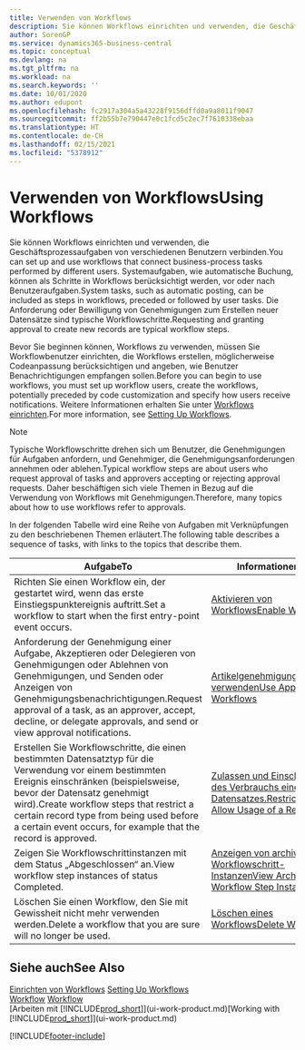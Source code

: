 ```yaml
---
title: Verwenden von Workflows
description: Sie können Workflows einrichten und verwenden, die Geschäftsprozessaufgaben von verschiedenen Benutzern verbinden. Erfahren Sie mehr über die verschiedenen Schritte, die Sie ausführen müssen, um Workflows zu verwenden.
author: SorenGP
ms.service: dynamics365-business-central
ms.topic: conceptual
ms.devlang: na
ms.tgt_pltfrm: na
ms.workload: na
ms.search.keywords: ''
ms.date: 10/01/2020
ms.author: edupont
ms.openlocfilehash: fc2917a304a5a43228f9156dffd0a9a8011f9047
ms.sourcegitcommit: ff2b55b7e790447e0c1fcd5c2ec7f7610338ebaa
ms.translationtype: HT
ms.contentlocale: de-CH
ms.lasthandoff: 02/15/2021
ms.locfileid: "5378912"
---
```

# <a name="using-workflows"></a><span data-ttu-id="7f63a-104">Verwenden von Workflows</span><span class="sxs-lookup"><span data-stu-id="7f63a-104">Using Workflows</span></span>
<span data-ttu-id="7f63a-105">Sie können Workflows einrichten und verwenden, die Geschäftsprozessaufgaben von verschiedenen Benutzern verbinden.</span><span class="sxs-lookup"><span data-stu-id="7f63a-105">You can set up and use workflows that connect business-process tasks performed by different users.</span></span> <span data-ttu-id="7f63a-106">Systemaufgaben, wie automatische Buchung, können als Schritte in Workflows berücksichtigt werden, vor oder nach Benutzeraufgaben.</span><span class="sxs-lookup"><span data-stu-id="7f63a-106">System tasks, such as automatic posting, can be included as steps in workflows, preceded or followed by user tasks.</span></span> <span data-ttu-id="7f63a-107">Die Anforderung oder Bewilligung von Genehmigungen zum Erstellen neuer Datensätze sind typische Workflowschritte.</span><span class="sxs-lookup"><span data-stu-id="7f63a-107">Requesting and granting approval to create new records are typical workflow steps.</span></span>  

 <span data-ttu-id="7f63a-108">Bevor Sie beginnen können, Workflows zu verwenden, müssen Sie Workflowbenutzer einrichten, die Workflows erstellen, möglicherweise Codeanpassung berücksichtigen und angeben, wie Benutzer Benachrichtigungen empfangen sollen.</span><span class="sxs-lookup"><span data-stu-id="7f63a-108">Before you can begin to use workflows, you must set up workflow users, create the workflows, potentially preceded by code customization and specify how users receive notifications.</span></span> <span data-ttu-id="7f63a-109">Weitere Informationen erhalten Sie unter [Workflows einrichten](across-set-up-workflows.md).</span><span class="sxs-lookup"><span data-stu-id="7f63a-109">For more information, see [Setting Up Workflows](across-set-up-workflows.md).</span></span>  

> [!NOTE]  
>  <span data-ttu-id="7f63a-110">Typische Workflowschritte drehen sich um Benutzer, die Genehmigungen für Aufgaben anfordern, und Genehmiger, die Genehmigungsanforderungen annehmen oder ablehen.</span><span class="sxs-lookup"><span data-stu-id="7f63a-110">Typical workflow steps are about users who request approval of tasks and approvers accepting or rejecting approval requests.</span></span> <span data-ttu-id="7f63a-111">Daher beschäftigen sich viele Themen in Bezug auf die Verwendung von Workflows mit Genehmigungen.</span><span class="sxs-lookup"><span data-stu-id="7f63a-111">Therefore, many topics about how to use workflows refer to approvals.</span></span>  

 <span data-ttu-id="7f63a-112">In der folgenden Tabelle wird eine Reihe von Aufgaben mit Verknüpfungen zu den beschriebenen Themen erläutert.</span><span class="sxs-lookup"><span data-stu-id="7f63a-112">The following table describes a sequence of tasks, with links to the topics that describe them.</span></span>  

|<span data-ttu-id="7f63a-113">**Aufgabe**</span><span class="sxs-lookup"><span data-stu-id="7f63a-113">**To**</span></span>|<span data-ttu-id="7f63a-114">**Informationen**</span><span class="sxs-lookup"><span data-stu-id="7f63a-114">**See**</span></span>|  
|------------|-------------|  
|<span data-ttu-id="7f63a-115">Richten Sie einen Workflow ein, der gestartet wird, wenn das erste Einstiegspunktereignis auftritt.</span><span class="sxs-lookup"><span data-stu-id="7f63a-115">Set a workflow to start when the first entry-point event occurs.</span></span>|[<span data-ttu-id="7f63a-116">Aktivieren von Workflows</span><span class="sxs-lookup"><span data-stu-id="7f63a-116">Enable Workflows</span></span>](across-how-to-enable-workflows.md)|  
|<span data-ttu-id="7f63a-117">Anforderung der Genehmigung einer Aufgabe, Akzeptieren oder Delegieren von Genehmigungen oder Ablehnen von Genehmigungen, und Senden oder Anzeigen von Genehmigungsbenachrichtigungen.</span><span class="sxs-lookup"><span data-stu-id="7f63a-117">Request approval of a task, as an approver, accept, decline, or delegate approvals, and send or view approval notifications.</span></span>|[<span data-ttu-id="7f63a-118">Artikelgenehmigungsworkflow verwenden</span><span class="sxs-lookup"><span data-stu-id="7f63a-118">Use Approval Workflows</span></span>](across-how-use-approval-workflows.md)|  
|<span data-ttu-id="7f63a-119">Erstellen Sie Workflowschritte, die einen bestimmten Datensatztyp für die Verwendung vor einem bestimmten Ereignis einschränken (beispielsweise, bevor der Datensatz genehmigt wird).</span><span class="sxs-lookup"><span data-stu-id="7f63a-119">Create workflow steps that restrict a certain record type from being used before a certain event occurs, for example that the record is approved.</span></span>|[<span data-ttu-id="7f63a-120"> Zulassen und Einschränken des Verbrauchs eines Datensatzes.</span><span class="sxs-lookup"><span data-stu-id="7f63a-120">Restrict and Allow Usage of a Record</span></span>](across-how-to-restrict-and-allow-usage-of-a-record.md)|  
|<span data-ttu-id="7f63a-121">Zeigen Sie Workflowschrittinstanzen mit dem Status „Abgeschlossen“ an.</span><span class="sxs-lookup"><span data-stu-id="7f63a-121">View workflow step instances of status Completed.</span></span>|[<span data-ttu-id="7f63a-122">Anzeigen von archivierten Workflowschritt-Instanzen</span><span class="sxs-lookup"><span data-stu-id="7f63a-122">View Archived Workflow Step Instances</span></span>](across-how-to-view-archived-workflow-step-instances.md)|  
|<span data-ttu-id="7f63a-123">Löschen Sie einen Workflow, den Sie mit Gewissheit nicht mehr verwenden werden.</span><span class="sxs-lookup"><span data-stu-id="7f63a-123">Delete a workflow that you are sure will no longer be used.</span></span>|[<span data-ttu-id="7f63a-124">Löschen eines Workflows</span><span class="sxs-lookup"><span data-stu-id="7f63a-124">Delete Workflows</span></span>](across-how-to-delete-workflows.md)|  

## <a name="see-also"></a><span data-ttu-id="7f63a-125">Siehe auch</span><span class="sxs-lookup"><span data-stu-id="7f63a-125">See Also</span></span>  
<span data-ttu-id="7f63a-126">[Einrichten von Workflows](across-set-up-workflows.md) </span><span class="sxs-lookup"><span data-stu-id="7f63a-126">[Setting Up Workflows](across-set-up-workflows.md) </span></span>  
<span data-ttu-id="7f63a-127">[Workflow](across-workflow.md) </span><span class="sxs-lookup"><span data-stu-id="7f63a-127">[Workflow](across-workflow.md) </span></span>  
<span data-ttu-id="7f63a-128">[Arbeiten mit [!INCLUDE[prod_short](includes/prod_short.md)]](ui-work-product.md)</span><span class="sxs-lookup"><span data-stu-id="7f63a-128">[Working with [!INCLUDE[prod_short](includes/prod_short.md)]](ui-work-product.md)</span></span>


[!INCLUDE[footer-include](includes/footer-banner.md)]
